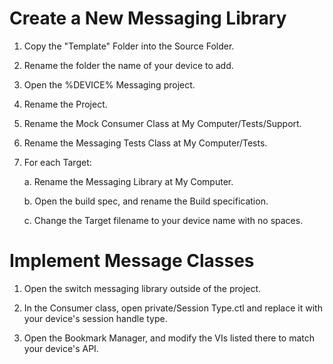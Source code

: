 # Create a New Messaging Library

1. Copy the "Template" Folder into the Source Folder.

2. Rename the folder the name of your device to add.

3. Open the %DEVICE% Messaging project.

4. Rename the Project.

5. Rename the Mock Consumer Class at My Computer/Tests/Support.

6. Rename the Messaging Tests Class at My Computer/Tests.

7. For each Target:
    
    a. Rename the Messaging Library at My Computer.

    b. Open the build spec, and rename the Build specification.
    
    c. Change the Target filename to your device name with no spaces.

# Implement Message Classes

1. Open the switch messaging library outside of the project.

2. In the Consumer class, open private/Session Type.ctl and replace it with your device's session handle type.

3. Open the Bookmark Manager, and modify the VIs listed there to match your device's API.